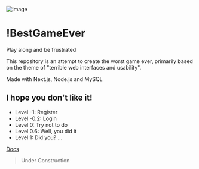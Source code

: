 ![image](https://github.com/geraldohomero/WrostGameEver/assets/70844369/bd498c45-3f12-4f34-bd1f-c6308b135634)

# !BestGameEver
Play along and be frustrated

This repository is an attempt to create the worst game ever, primarily based on the theme of "terrible web interfaces and usability".

Made with Next.js, Node.js and MySQL

## I hope you don't like it!

- Level -1: Register
- Level -0.2: Login
- Level 0: Try not to do
- Level 0.6: Well, you did it
- Level 1: Did you?
...

[Docs](./docs/Documentation.md)

>Under Construction
